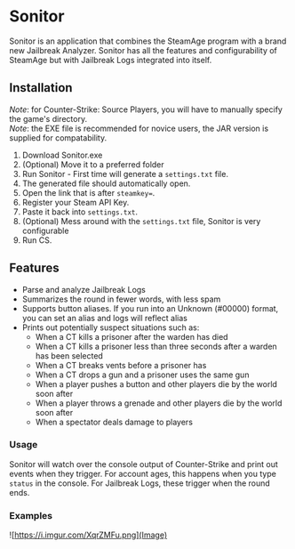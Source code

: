 # Sonitor

Sonitor is an application that combines the SteamAge program with a brand new Jailbreak Analyzer. Sonitor has all the
features and configurability of SteamAge but with Jailbreak Logs integrated into itself.

## Installation

_Note_: for Counter-Strike: Source Players, you will have to manually specify the game's directory.<br>
_Note_: the EXE file is recommended for novice users, the JAR version is supplied for compatability.

1. Download Sonitor.exe
2. (Optional) Move it to a preferred folder
3. Run Sonitor - First time will generate a `settings.txt` file.
4. The generated file should automatically open.
5. Open the link that is after `steamkey=`.
6. Register your Steam API Key.
7. Paste it back into `settings.txt`.
8. (Optional) Mess around with the `settings.txt` file, Sonitor is very configurable
9. Run CS.

## Features

- Parse and analyze Jailbreak Logs
- Summarizes the round in fewer words, with less spam
- Supports button aliases. If you run into an Unknown (#00000) format, you can set an alias and logs will reflect alias
- Prints out potentially suspect situations such as:
    - When a CT kills a prisoner after the warden has died
    - When a CT kills a prisoner less than three seconds after a warden has been selected
    - When a CT breaks vents before a prisoner has
    - When a CT drops a gun and a prisoner uses the same gun
    - When a player pushes a button and other players die by the world soon after
    - When a player throws a grenade and other players die by the world soon after
    - When a spectator deals damage to players

### Usage

Sonitor will watch over the console output of Counter-Strike and print out events when they trigger. For account ages,
this happens when you type `status` in the console. For Jailbreak Logs, these trigger when the round ends.

### Examples

![https://i.imgur.com/XqrZMFu.png](Image)